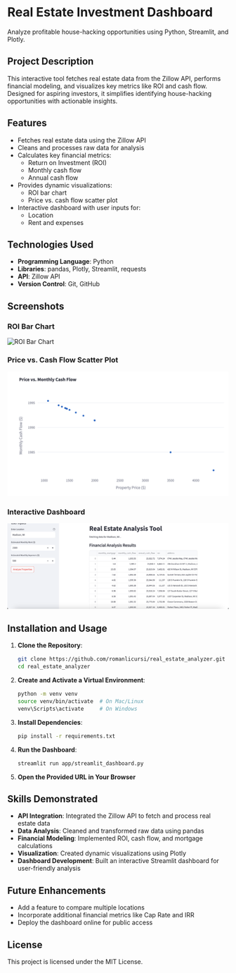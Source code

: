 # Real Estate Investment Dashboard

Analyze profitable house-hacking opportunities using Python, Streamlit, and Plotly.

## Project Description

This interactive tool fetches real estate data from the Zillow API, performs financial modeling, and visualizes key metrics like ROI and cash flow. Designed for aspiring investors, it simplifies identifying house-hacking opportunities with actionable insights.

## Features

- Fetches real estate data using the Zillow API
- Cleans and processes raw data for analysis
- Calculates key financial metrics:
  - Return on Investment (ROI)
  - Monthly cash flow
  - Annual cash flow
- Provides dynamic visualizations:
  - ROI bar chart
  - Price vs. cash flow scatter plot
- Interactive dashboard with user inputs for:
  - Location
  - Rent and expenses

## Technologies Used

- **Programming Language**: Python
- **Libraries**: pandas, Plotly, Streamlit, requests
- **API**: Zillow API
- **Version Control**: Git, GitHub

## Screenshots

### ROI Bar Chart
![ROI Bar Chart](screenshots/barchart.png)

### Price vs. Cash Flow Scatter Plot
![Price vs. Cash Flow](screenshots/scatter.png)

### Interactive Dashboard
![Dashboard](screenshots/homescreen.png)

## Installation and Usage

1. **Clone the Repository**:
   ```bash
   git clone https://github.com/romanlicursi/real_estate_analyzer.git
   cd real_estate_analyzer
   ```

2. **Create and Activate a Virtual Environment**:
   ```bash
   python -m venv venv
   source venv/bin/activate  # On Mac/Linux
   venv\Scripts\activate     # On Windows
   ```

3. **Install Dependencies**:
   ```bash
   pip install -r requirements.txt
   ```

4. **Run the Dashboard**:
   ```bash
   streamlit run app/streamlit_dashboard.py
   ```

5. **Open the Provided URL in Your Browser**

## Skills Demonstrated

- **API Integration**: Integrated the Zillow API to fetch and process real estate data
- **Data Analysis**: Cleaned and transformed raw data using pandas
- **Financial Modeling**: Implemented ROI, cash flow, and mortgage calculations
- **Visualization**: Created dynamic visualizations using Plotly
- **Dashboard Development**: Built an interactive Streamlit dashboard for user-friendly analysis

## Future Enhancements

- Add a feature to compare multiple locations
- Incorporate additional financial metrics like Cap Rate and IRR
- Deploy the dashboard online for public access

## License

This project is licensed under the MIT License.

